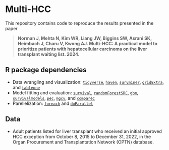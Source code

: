 # Multi-HCC

This repository contains code to reproduce the results presented in the paper 

> **Norman J, Mehta N, Kim WR, Liang JW, Biggins SW, Asrani SK, Heimbach J, Charu V, Kwong AJ. Multi-HCC: A practical model to prioritize patients with hepatocellular carcinoma on the liver transplant waiting list. 2024.**
  
## R package dependencies
- Data wrangling and visualization: [`tidyverse`](https://cran.r-project.org/web/packages/tidyverse/index.html), [`haven`](https://cran.r-project.org/web/packages/haven/index.html), [`survminer`](https://cran.r-project.org/web/packages/survminer/index.html), [`gridExtra`](https://cran.r-project.org/web/packages/gridExtra/index.html), and [`tableone`](https://cran.r-project.org/web/packages/tableone/index.html)
- Model fitting and evaluation: [`survival`](https://cran.r-project.org/web/packages/survival/index.html), [`randomForestSRC`](https://cran.r-project.org/web/packages/randomForestSRC/index.html), [`gbm`](https://cran.r-project.org/web/packages/gbm/index.html), [`survivalmodels`](https://cran.r-project.org/web/packages/survivalmodels/index.html), [`pec`](https://cran.r-project.org/web/packages/pec/index.html), [`mgcv`](https://cran.r-project.org/web/packages/mgcv/index.html), and [`compareC`](https://cran.r-project.org/web/packages/compareC/index.html)
- Parellelization: [`foreach`](https://cran.r-project.org/web/packages/foreach/index.html) and [`doParallel`](https://cran.r-project.org/web/packages/doParallel/index.html)

## Data
- Adult patients listed for liver transplant who received an initial approved HCC exception from October 8, 2015 to December 31, 2022, in the Organ Procurement and Transplantation Network (OPTN) database. 